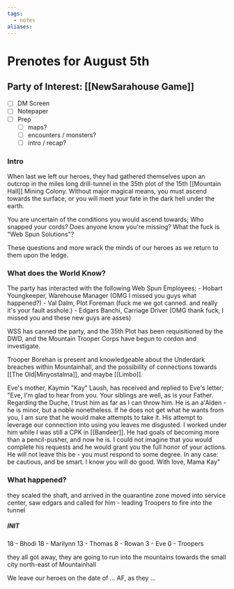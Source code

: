 ```yaml
---
tags:
  - notes
aliases:
---
```


# Prenotes for August 5th
## Party of Interest: [[NewSarahouse Game]]
- [ ] DM Screen
- [ ] Notepaper
- [ ] Prep
	- [ ] maps?
	- [ ] encounters / monsters?
	- [ ] intro / recap?

### Intro

When last we left our heroes, they had gathered themselves upon an outcrop in the miles long drill-tunnel in the 35th plot of the 15th [[Mountain Hall]] Mining Colony. Without major magical means, you must ascend towards the surface, or you will meet your fate in the dark hell under the earth.

You are uncertain of the conditions you would ascend towards; Who snapped your cords? Does anyone know you're missing? What the fuck is "Web Spun Solutions"?

These questions and more wrack the minds of our heroes as we return to them upon the ledge.

### What does the World Know?
The party has interacted with the following Web Spun Employees;
	- Hobart Youngkeeper, Warehouse Manager (OMG I missed you guys what happened?)
	- Val Dalm, Plot Foreman (fuck me we got canned. and really it's your fault asshole.)
	- Edgars Banchi, Carriage Driver (OMG thank fuck, I missed you and these new guys are asses)

WSS has canned the party, and the 35th Plot has been requisitioned by the DWD, and the Mountain Trooper Corps have begun to cordon and investigate.

Trooper Borehan is present and knowledgeable about the Underdark breaches within Mountainhall, and the possibility of connections towards [[The Old|Minyostalma]], and maybe [[Limbo]].

Eve's mother, Kaymin "Kay" Laush, has received and replied to Eve's letter;
	"Eve,
	I'm glad to hear from you. Your siblings are well, as is your Father.
	Regarding the Duche, I trust him as far as I can throw him. He is an a'Alden - he is minor, but a noble nonetheless. If he does not get what he wants from you, I am sure that he would make attempts to take it. His attempt to leverage our connection into using you leaves me disgusted. 
	I worked under him while I was still a CPK in [[Bandeer]]. He had goals of becoming more than a pencil-pusher, and now he is. I could not imagine that you would complete his requests and he would grant you the full honor of your actions. He will not leave this be - you must respond to some degree. In any case: be cautious, and be smart. I know you will do good.
	With love,
	Mama Kay"

### What happened?
they scaled the shaft, and arrived in the quarantine zone
moved into service center, saw edgars and called for him - leading Troopers to fire into the tunnel

##### INIT 
18 - Bhodi
18 - Marilynn
13 - Thomas
8 - Rowan
3 - Eve
0 - Troopers

they all got away, they are going to run into the mountains towards the small city north-east of Mountainhall


We leave our heroes on the date of ... AF, as they ...